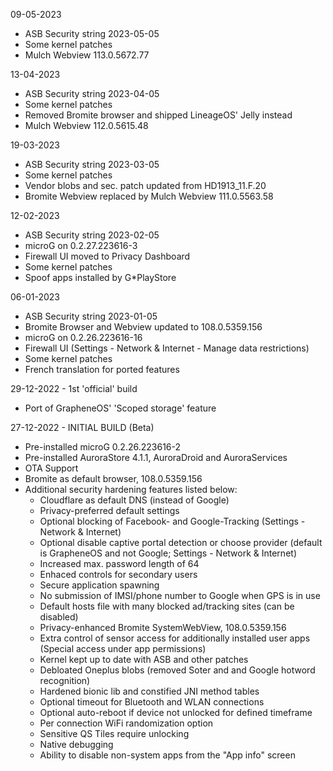 09-05-2023

- ASB Security string 2023-05-05
- Some kernel patches
- Mulch Webview 113.0.5672.77


13-04-2023

- ASB Security string 2023-04-05
- Some kernel patches
- Removed Bromite browser and shipped LineageOS' Jelly instead
- Mulch Webview 112.0.5615.48


19-03-2023

- ASB Security string 2023-03-05
- Some kernel patches
- Vendor blobs and sec. patch updated from HD1913_11.F.20
- Bromite Webview replaced by Mulch Webview 111.0.5563.58


12-02-2023

- ASB Security string 2023-02-05
- microG on 0.2.27.223616-3
- Firewall UI moved to Privacy Dashboard
- Some kernel patches
- Spoof apps installed by G*PlayStore


06-01-2023

- ASB Security string 2023-01-05
- Bromite Browser and Webview updated to 108.0.5359.156
- microG on 0.2.26.223616-16
- Firewall UI (Settings - Network & Internet - Manage data restrictions)
- Some kernel patches
- French translation for ported features


29-12-2022 - 1st 'official' build

- Port of GrapheneOS' 'Scoped storage' feature


27-12-2022 - INITIAL BUILD (Beta)

- Pre-installed microG 0.2.26.223616-2
- Pre-installed AuroraStore 4.1.1, AuroraDroid and AuroraServices
- OTA Support
- Bromite as default browser, 108.0.5359.156
- Additional security hardening features listed below:
  * Cloudflare as default DNS (instead of Google)
  * Privacy-preferred default settings
  * Optional blocking of Facebook- and Google-Tracking (Settings - Network & Internet)
  * Optional disable captive portal detection or choose provider (default is GrapheneOS and not Google; Settings - Network & Internet)
  * Increased max. password length of 64
  * Enhaced controls for secondary users
  * Secure application spawning
  * No submission of IMSI/phone number to Google when GPS is in use
  * Default hosts file with many blocked ad/tracking sites (can be disabled)
  * Privacy-enhanced Bromite SystemWebView, 108.0.5359.156
  * Extra control of sensor access for additionally installed user apps (Special access under app permissions)
  * Kernel kept up to date with ASB and other patches
  * Debloated Oneplus blobs (removed Soter and and Google hotword recognition)
  * Hardened bionic lib and constified JNI method tables
  * Optional timeout for Bluetooth and WLAN connections
  * Optional auto-reboot if device not unlocked for defined timeframe 
  * Per connection WiFi randomization option
  * Sensitive QS Tiles require unlocking
  * Native debugging
  * Ability to disable non-system apps from the "App info" screen
